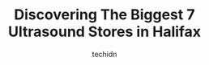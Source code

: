 ---
layout: ampstory
image: https://i0.wp.com/www.auto.or.id/wp-content/uploads/2023/06/uc-baby-3d-ultrasound-0-halifax-1686324249.jpeg?resize=640,853
author: techidn
featured: false
description: Halifax, Nova Scotia, Canada is a haven for Ultrasound enthusiasts, boasting an impressive array of 7 top-notch establishments. Whether youre a seasoned connoisseur or simply curious to exp
title: Discovering The Biggest 7 Ultrasound Stores in Halifax
cover:
   title: Discovering The Biggest 7 Ultrasound Stores in Halifax
   subtitle: AUTO.OR.ID
   background: https://www.auto.or.id/wp-content/uploads/2023/06/uc-baby-3d-ultrasound-0-halifax-1686324249.jpeg

pages: 
 - layout: thirds
   top: <h1>#1 UC Baby 3D Ultrasound</h1>
   bottom: "<p>Was the most exciting experience! Everyone was so nice and they were able to get me in at short notice after a cancellation. I would 100% recommended to anyone!</p>"
   background: https://www.auto.or.id/wp-content/uploads/2023/06/uc-baby-3d-ultrasound-1-halifax-1686324251.jpeg
   backgroundblur: true
 - layout: thirds
   top: <h1>#2 Mom2Bee 3D / 4D Pregnancy Ultrasound Halifax</h1>
   bottom: "<p>Purdys Wharf Tower 1, 1959 Upper Water St Suite 1301, Halifax, NS B3J 3N2, Canada</p>"
   background: https://www.auto.or.id/wp-content/uploads/2023/06/uc-baby-3d-ultrasound-2-halifax-1686324251.jpeg
   cta:
      link: https://www.auto.or.id/discovering-the-biggest-7-ultrasound-stores-in-halifax/
      text: Discovering The Biggest 7 Ultrasound Stores in Halifax
 - layout: thirds
   top: <h1>#3 Healthview Medical Imaging</h1>
   bottom: "<p>255 Lacewood Dr #100A, Halifax, NS B3M 4G2, Canada</p>"
   background: https://images.unsplash.com/photo-1474015977340-64a93f54a9f5?ixlib=rb-4.0.3&ixid=MnwxMjA3fDB8MHxwaG90by1wYWdlfHx8fGVufDB8fHx8&auto=format&fit=crop&w=640&h=853&q=80
   cta:
      link: https://www.auto.or.id/discovering-the-biggest-7-ultrasound-stores-in-halifax/
      text: Discovering The Biggest 7 Ultrasound Stores in Halifax
 - layout: thirds
   top: <h1>#4 Daxsonics Ultrasound Inc.</h1>
   bottom: "<p>5743 University Ave Suite 100, Halifax, NS B3H 0A2, Canada</p>"
   background: https://images.unsplash.com/photo-1548084564-80dcdf78c07d?ixlib=rb-4.0.3&ixid=MnwxMjA3fDB8MHxwaG90by1wYWdlfHx8fGVufDB8fHx8&auto=format&fit=crop&w=640&h=853&q=80
   cta:
      link: https://www.auto.or.id/discovering-the-biggest-7-ultrasound-stores-in-halifax/
      text: Discovering The Biggest 7 Ultrasound Stores in Halifax
 - layout: thirds
   top: <h1>#5 IWK Prenatal Care</h1>
   bottom: "<p>5980 University Ave, Halifax, NS B3H 4N1, Canada</p>"
   background: https://images.unsplash.com/photo-1596157783372-71ada8d5836b?ixlib=rb-4.0.3&ixid=MnwxMjA3fDB8MHxwaG90by1wYWdlfHx8fGVufDB8fHx8&auto=format&fit=crop&w=640&h=853&q=80
   cta:
      link: https://www.auto.or.id/discovering-the-biggest-7-ultrasound-stores-in-halifax/
      text: Discovering The Biggest 7 Ultrasound Stores in Halifax
 - layout: thirds
   top: <h1>#6 X-ray Department @ QEII Halifax Infirmary - Robie St Entrance</h1>
   bottom: "<p>1799 Robie St, Halifax, NS B3K 4N1, Canada</p>"
   background: https://images.unsplash.com/photo-1629935389411-1bb0ae0d1ffe?ixlib=rb-4.0.3&ixid=MnwxMjA3fDB8MHxwaG90by1wYWdlfHx8fGVufDB8fHx8&auto=format&fit=crop&w=640&h=853&q=80
   cta:
      link: https://www.auto.or.id/discovering-the-biggest-7-ultrasound-stores-in-halifax/
      text: Discovering The Biggest 7 Ultrasound Stores in Halifax
 - layout: thirds
   top: <h1>#7 X-ray Department @ QEII Halifax Infirmary - Summer St Entrance</h1>
   bottom: "<p>1796 Summer St, Halifax, NS B3H 3A6, Canada</p>"
   background: https://images.unsplash.com/photo-1560361586-8242b1fc06c5?ixlib=rb-4.0.3&ixid=MnwxMjA3fDB8MHxwaG90by1wYWdlfHx8fGVufDB8fHx8&auto=format&fit=crop&w=640&h=853&q=80
   cta:
      link: https://www.auto.or.id/discovering-the-biggest-7-ultrasound-stores-in-halifax/
      text: Discovering The Biggest 7 Ultrasound Stores in Halifax
 - layout: thirds
   middle: Continue reading...
   background: https://images.unsplash.com/photo-1596639410350-3b994b89e9b1?ixlib=rb-4.0.3&ixid=MnwxMjA3fDB8MHxwaG90by1wYWdlfHx8fGVufDB8fHx8&auto=format&fit=crop&w=640&h=853&q=80
   cta:
      link: https://www.auto.or.id/discovering-the-biggest-7-ultrasound-stores-in-halifax/
      text: Discovering The Biggest 7 Ultrasound Stores in Halifax

---